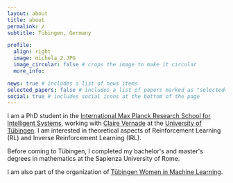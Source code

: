 ```yaml
---
layout: about
title: about
permalink: /
subtitle: Tübingen, Germany

profile:
  align: right
  image: michela_2.JPG
  image_circular: false # crops the image to make it circular
  more_info: 

news: true # includes a list of news items
selected_papers: false # includes a list of papers marked as "selected={true}"
social: true # includes social icons at the bottom of the page
---
```


I am a PhD student in the [International Max Planck Research School for Intelligent Systems](https://imprs.is.mpg.de/), working with [Claire Vernade](https://www.cvernade.com/) at the [University of Tübingen](https://uni-tuebingen.de/en/).
I am interested in theoretical aspects of Reinforcement Learning (RL) and Inverse Reinforcement Learning (IRL).

Before coming to Tübingen, I completed my bachelor's and master's degrees in mathematics at the Sapienza University of Rome.

I am also part of the organization of [Tübingen Women in Machine Learning](https://tuewiml.github.io). 
